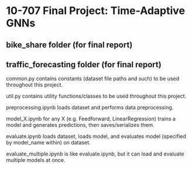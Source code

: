 # 10-707 Final Project: Time-Adaptive GNNs



## bike_share folder (for final report)


## traffic_forecasting folder (for final report)

common.py contains constants (dataset file paths and such) to be used throughout this project.

util.py contains utility functions/classes to be used throughout this project.

preprocessing.ipynb loads dataset and performs data preprocessing.

model_X.ipynb for any X (e.g. Feedforward, LinearRegression) trains a model and generates predictions, then saves/serializes them.

evaluate.ipynb loads dataset, loads model, and evaluates model (specified by model_name within) on dataset.

evaluate_multiple.ipynb is like evaluate.ipynb, but it can load and evaluate multiple models at once.

